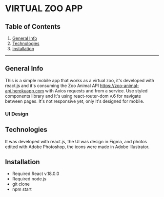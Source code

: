 VIRTUAL ZOO APP
===============

## Table of Contents
1. [General Info](#general-info)
2. [Technologies](#technologies)
3. [Installation](#installation)

***

## General Info
This is a simple mobile app that works as a virtual zoo, it's developed with react.js and it's consuming the Zoo Animal API https://zoo-animal-api.herokuapp.com with Axios requests and from a service. Use styled components library and It's using react-router-dom v.6 for navigate between pages. It's not responsive yet, only It's designed for mobile.

### UI Design


## Technologies
It was developed with react.js, the UI was design in Figma, and photos edited with Adobe Photoshop, the icons were made in Adobe Illustrator. 

## Installation
- Required React v.18.0.0
- Required node.js
- git clone <repository>
- npm start